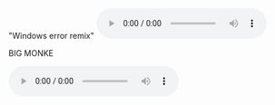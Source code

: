 
"Windows error remix"
<audio id="player" controls>
  <source src="https://github.com/user-attachments/assets/ea6cc05e-c93c-44fd-a806-2e312fd9df42" type="audio/ogg" />
</audio>

BIG MONKE

<audio id="player" controls>
  <source src="https://github.com/BrunoBGO/BrunoBGO.github.io/blob/main/Hey!%20Come%20back%20here%2C%20YOU%20BIG%20MONKEY!!!.mp3">
</audio>
